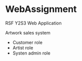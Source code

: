 # WebAssignment
RSF Y2S3 Web Application

Artwork sales system
* Customer role
* Artist role
* Systen admin role
